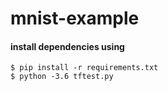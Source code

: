 # mnist-example

#### install dependencies using 
    $ pip install -r requirements.txt
    $ python -3.6 tftest.py
